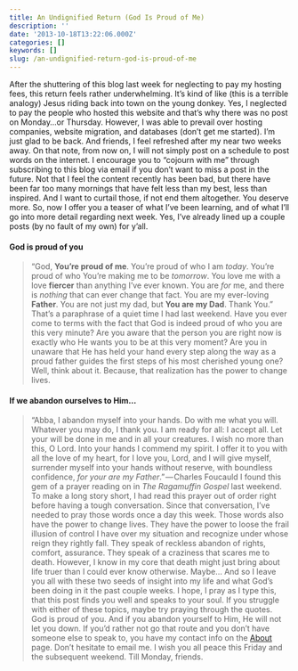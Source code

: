 ```yaml
---
title: An Undignified Return (God Is Proud of Me)
description: ''
date: '2013-10-18T13:22:06.000Z'
categories: []
keywords: []
slug: /an-undignified-return-god-is-proud-of-me
---
```

After the shuttering of this blog last week for neglecting to pay my hosting fees, this return feels rather underwhelming. It’s kind of like (this is a terrible analogy) Jesus riding back into town on the young donkey. Yes, I neglected to pay the people who hosted this website and that’s why there was no post on Monday…or Thursday. However, I was able to prevail over hosting companies, website migration, and databases (don’t get me started). I’m just glad to be back. And friends, I feel refreshed after my near two weeks away.
On that note, from now on, I will not simply post on a schedule to post words on the internet. I encourage you to “cojourn with me” through subscribing to this blog via email if you don’t want to miss a post in the future. Not that I feel the content recently has been bad, but there have been far too many mornings that have felt less than my best, less than inspired. And I want to curtail those, if not end them altogether. You deserve more. So, now I offer you a teaser of what I’ve been learning, and of what I’ll go into more detail regarding next week. Yes, I’ve already lined up a couple posts (by no fault of my own) for y’all.
#### God is proud of you
> “God, **You’re proud of me**. You’re proud of who I am _today_. You’re proud of who You’re making me to be _tomorrow_. You love me with a love **fiercer** than anything I’ve ever known. You are _for_ me, and there is _nothing_ that can ever change that fact. You are my ever-loving **Father**. You are not just my dad, but **You are my Dad**. Thank You.”
That’s a paraphrase of a quiet time I had last weekend. Have you ever come to terms with the fact that God is indeed proud of who you are this very minute? Are you aware that the person you are right now is exactly who He wants you to be at this very moment? Are you in unaware that He has held your hand every step along the way as a proud father guides the first steps of his most cherished young one? Well, think about it. Because, that realization has the power to change lives.
#### If we abandon ourselves to Him…
> “Abba, I abandon myself into your hands. Do with me what you will. Whatever you may do, I thank you. I am ready for all: I accept all. Let your will be done in me and in all your creatures. I wish no more than this, O Lord. Into your hands I commend my spirit. I offer it to you with all the love of my heart, for I love you, Lord, and I will give myself, surrender myself into your hands without reserve, with boundless confidence, _for your are my Father_.” — Charles Foucauld
I found this gem of a prayer reading on in _The Ragamuffin Gospel_ last weekend. To make a long story short, I had read this prayer out of order right before having a tough conversation. Since that conversation, I’ve needed to pray those words once a day this week. Those words also have the power to change lives. They have the power to loose the frail illusion of control I have over my situation and recognize under whose reign they rightly fall. They speak of reckless abandon of rights, comfort, assurance. They speak of a craziness that scares me to death. However, I know in my core that death might just bring about life truer than I could ever know otherwise. Maybe…
And so I leave you all with these two seeds of insight into my life and what God’s been doing in it the past couple weeks. I hope, I pray as I type this, that this post finds you well and speaks to your soul. If you struggle with either of these topics, maybe try praying through the quotes. God is proud of you. And if you abandon yourself to Him, He will not let you down. If you’d rather not go that route and you don’t have someone else to speak to, you have my contact info on the [About](http://104.193.143.57/~waywar13/ce/about/) page. Don’t hesitate to email me. I wish you all peace this Friday and the subsequent weekend. Till Monday, friends.
